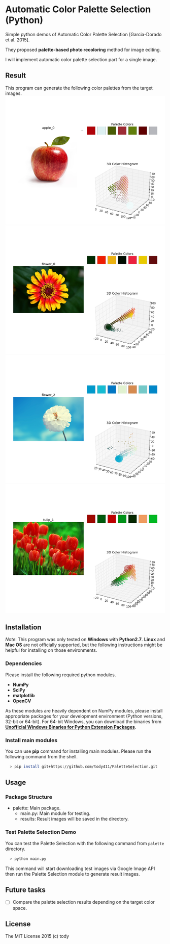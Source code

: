 
Automatic Color Palette Selection (Python)
====

Simple python demos of Automatic Color Palette Selection [Garcia-Dorado et al. 2015].

They proposed **palette-based photo recoloring** method for image editing.

I will implement automatic color palette selection part for a single image.

## Result
This program can generate the following color palettes from the target images.
![apple_0](palette/results/apple_0.png)
![flower_0](palette/results/flower_0.png)
![flower_2](palette/results/flower_2.png)
![tulip_1](palette/results/tulip_1.png)

## Installation

*Note*: This program was only tested on **Windows** with **Python2.7**.
**Linux** and **Mac OS** are not officially supported,
but the following instructions might be helpful for installing on those environments.

### Dependencies
Please install the following required python modules.

* **NumPy**
* **SciPy**
* **matplotlib**
* **OpenCV**

As these modules are heavily dependent on NumPy modules, please install appropriate packages for your development environment (Python versions, 32-bit or 64-bit).
For 64-bit Windows, you can download the binaries from [**Unofficial Windows Binaries for Python Extension Packages**](http://www.lfd.uci.edu/~gohlke/pythonlibs/).

<!-- This program also uses **docopt** for CLI.
**docopt** will be installed automatically through the following **pip** command for main modules. -->

### Install main modules
You can use **pip** command for installing main modules.
Please run the following command from the shell.

``` bash
  > pip install git+https://github.com/tody411/PaletteSelection.git
```

## Usage
### Package Structure
* palette: Main package.
    - main.py: Main module for testing.
    - results: Result images will be saved in the directory.

### Test Palette Selection Demo
You can test the Palette Selection with the following command from ```palette``` directory.
``` bash
  > python main.py
```

This command will start downloading test images via Google Image API then run the Palette Selection module to generate result images.

<!-- ## API Document

API document will be managed by [doxygen](http://www.stack.nl/~dimitri/doxygen/) framework.
Online version is provided in the following link:
* [**inversetoon API Document**](http://tody411.github.io/InverseToon/index.html) (html)

For a local copy, please use the following doxygen command from *doxygen* directory.
``` bash
  > doxygen doxygen_config
``` -->

## Future tasks

* [ ] Compare the palette selection results depending on the target color space.

## License

The MIT License 2015 (c) tody